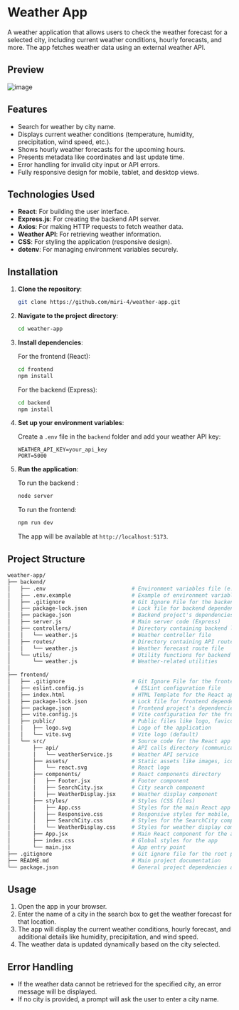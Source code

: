 
# Weather App

A weather application that allows users to check the weather forecast for a selected city, including current weather conditions, hourly forecasts, and more. The app fetches weather data using an external weather API.


## Preview
![image](https://github.com/user-attachments/assets/10a0646a-8439-4448-9fa9-61533694d229)


## Features
- Search for weather by city name.
- Displays current weather conditions (temperature, humidity, precipitation, wind speed, etc.).
- Shows hourly weather forecasts for the upcoming hours.
- Presents metadata like coordinates and last update time.
- Error handling for invalid city input or API errors.
- Fully responsive design for mobile, tablet, and desktop views.

## Technologies Used
- **React**: For building the user interface.
- **Express.js**: For creating the backend API server.
- **Axios**: For making HTTP requests to fetch weather data.
- **Weather API**: For retrieving weather information.
- **CSS**: For styling the application (responsive design).
- **dotenv**: For managing environment variables securely.

## Installation

1. **Clone the repository**:

   ```bash
   git clone https://github.com/miri-4/weather-app.git
   ```

2. **Navigate to the project directory**:

   ```bash
   cd weather-app
   ```

3. **Install dependencies**:

   For the frontend (React):
   ```bash
   cd frontend
   npm install
   ```

   For the backend (Express):
   ```bash
   cd backend
   npm install
   ```

4. **Set up your environment variables**:

   Create a `.env` file in the `backend` folder and add your weather API key:
   ```
   WEATHER_API_KEY=your_api_key
   PORT=5000
   ```

5. **Run the application**:

   To run the backend :
   ```bash
   node server
   ```
   To run the frontend:
   ```bash
   npm run dev
   ```

   The app will be available at `http://localhost:5173`.

   
## Project Structure
 ```bash
weather-app/
├── backend/
│   ├── .env                           # Environment variables file (e.g., API key)
│   ├── .env.example                   # Example of environment variables file
│   ├── .gitignore                     # Git Ignore File for the backend
│   ├── package-lock.json              # Lock file for backend dependencies
│   ├── package.json                   # Backend project's dependencies and settings
│   ├── server.js                      # Main server code (Express)
│   ├── controllers/                   # Directory containing backend logic
│   │   └── weather.js                 # Weather controller file
│   ├── routes/                        # Directory containing API routes
│   │   └── weather.js                 # Weather forecast route file
│   └── utils/                         # Utility functions for backend
│       └── weather.js                 # Weather-related utilities
│
├── frontend/
│   ├── .gitignore                     # Git Ignore File for the frontend
│   ├── eslint.config.js                # ESLint configuration file
│   ├── index.html                     # HTML Template for the React app
│   ├── package-lock.json              # Lock file for frontend dependencies
│   ├── package.json                   # Frontend project's dependencies and settings
│   ├── vite.config.js                 # Vite configuration for the frontend
│   ├── public/                        # Public files like logo, favicon, etc.
│   │   ├── logo.svg                   # Logo of the application
│   │   └── vite.svg                   # Vite logo (default)
│   └── src/                           # Source code for the React app
│       ├── api/                       # API calls directory (communicating with the backend)
│       │   └── weatherService.js      # Weather API service
│       ├── assets/                    # Static assets like images, icons
│       │   └── react.svg              # React logo
│       ├── components/                # React components directory
│       │   ├── Footer.jsx             # Footer component
│       │   ├── SearchCity.jsx         # City search component
│       │   ├── WeatherDisplay.jsx     # Weather display component
│       ├── styles/                    # Styles (CSS files)
│       │   ├── App.css                # Styles for the main React app
│       │   ├── Responsive.css         # Responsive styles for mobile, tablet, and desktop
│       │   ├── SearchCity.css         # Styles for the SearchCity component
│       │   └── WeatherDisplay.css     # Styles for weather display component
│       ├── App.jsx                    # Main React component for the app
│       ├── index.css                  # Global styles for the app
│       └── main.jsx                   # App entry point
├── .gitignore                         # Git ignore file for the root project
├── README.md                          # Main project documentation
└── package.json                       # General project dependencies and settings

```

## Usage

1. Open the app in your browser.
2. Enter the name of a city in the search box to get the weather forecast for that location.
3. The app will display the current weather conditions, hourly forecast, and additional details like humidity, precipitation, and wind speed.
4. The weather data is updated dynamically based on the city selected.

## Error Handling
- If the weather data cannot be retrieved for the specified city, an error message will be displayed.
- If no city is provided, a prompt will ask the user to enter a city name.



